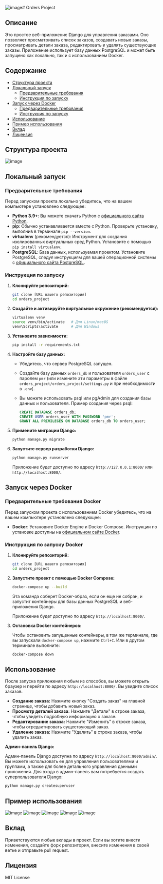 ![image](https://github.com/user-attachments/assets/9d9f298f-5b45-4d9f-b3c4-c48af1d2bfd3)# Orders Project

## Описание

Это простое веб-приложение Django для управления заказами. Оно позволяет просматривать список заказов, создавать новые заказы, просматривать детали заказа, редактировать и удалять существующие заказы. Приложение использует базу данных PostgreSQL и может быть запущено как локально, так и с использованием Docker.

## Содержание

- [Структура проекта](#структура-проекта)
- [Локальный запуск](#локальный-запуск)
  - [Предварительные требования](#предварительные-требования)
  - [Инструкция по запуску](#инструкция-по-запуску)
- [Запуск через Docker](#запуск-через-docker)
  - [Предварительные требования](#предварительные-требования-docker)
  - [Инструкция по запуску](#инструкция-по-запуску-docker)
- [Использование](#использование)
- [Пример использования](#пример-использования)
- [Вклад](#вклад)
- [Лицензия](#лицензия)

## Структура проекта

![image](https://github.com/user-attachments/assets/805db06f-c095-44d9-9c67-920990bff5b9)


## Локальный запуск

### Предварительные требования

Перед запуском проекта локально убедитесь, что на вашем компьютере установлено следующее:

- **Python 3.9+**: Вы можете скачать Python с [официального сайта Python](https://www.python.org/downloads/).
- **pip**: Обычно устанавливается вместе с Python. Проверьте установку, выполнив в терминале `pip --version`.
- **virtualenv** (рекомендуется): Инструмент для создания изолированных виртуальных сред Python. Установите с помощью `pip install virtualenv`.
- **PostgreSQL**: База данных, используемая проектом. Установите PostgreSQL, следуя инструкциям для вашей операционной системы с [официального сайта PostgreSQL](https://www.postgresql.org/download/).

### Инструкция по запуску

1.  **Клонируйте репозиторий:**

    ```bash
    git clone [URL вашего репозитория]
    cd orders_project
    ```

2.  **Создайте и активируйте виртуальное окружение (рекомендуется):**

    ```bash
    virtualenv venv
    source venv/bin/activate   # Для Linux/macOS
    venv\Scripts\activate      # Для Windows
    ```

3.  **Установите зависимости:**

    ```bash
    pip install -r requirements.txt
    ```

4.  **Настройте базу данных:**

    - Убедитесь, что сервер PostgreSQL запущен.
    - Создайте базу данных `orders_db` и пользователя `orders_user` с паролем `pmr` (или измените эти параметры в файле `orders_project/orders_project/settings.py` и при необходимости в `.env`).
    - Вы можете использовать psql или pgAdmin для создания базы данных и пользователя. Пример создания через psql:

      ```sql
      CREATE DATABASE orders_db;
      CREATE USER orders_user WITH PASSWORD 'pmr';
      GRANT ALL PRIVILEGES ON DATABASE orders_db TO orders_user;
      ```

5.  **Примените миграции Django:**

    ```bash
    python manage.py migrate
    ```

6.  **Запустите сервер разработки Django:**

    ```bash
    python manage.py runserver
    ```

    Приложение будет доступно по адресу `http://127.0.0.1:8000/` или `http://localhost:8000/`.

## Запуск через Docker

### Предварительные требования Docker

Перед запуском проекта с использованием Docker убедитесь, что на вашем компьютере установлено следующее:

- **Docker**: Установите Docker Engine и Docker Compose. Инструкции по установке доступны на [официальном сайте Docker](https://docs.docker.com/get-docker/).

### Инструкция по запуску Docker

1.  **Клонируйте репозиторий:**

    ```bash
    git clone [URL вашего репозитория]
    cd orders_project
    ```

2.  **Запустите проект с помощью Docker Compose:**

    ```bash
    docker-compose up --build
    ```

    Эта команда соберет Docker-образ, если он еще не собран, и запустит контейнеры для базы данных PostgreSQL и веб-приложения Django.

    Приложение будет доступно по адресу `http://localhost:8000/`.

3.  **Остановка Docker контейнеров:**

    Чтобы остановить запущенные контейнеры, в том же терминале, где вы запускали `docker-compose up`, нажмите `Ctrl+C`. Или в другом терминале выполните:

    ```bash
    docker-compose down
    ```

## Использование

После запуска приложения любым из способов, вы можете открыть браузер и перейти по адресу `http://localhost:8000/`. Вы увидите список заказов.

- **Создание заказа:** Нажмите кнопку "Создать заказ" на главной странице, чтобы добавить новый заказ.
- **Просмотр деталей заказа:** Нажмите "Детали" в строке заказа, чтобы увидеть подробную информацию о заказе.
- **Редактирование заказа:** Нажмите "Изменить" в строке заказа, чтобы отредактировать существующий заказ.
- **Удаление заказа:** Нажмите "Удалить" в строке заказа, чтобы удалить заказ.

**Админ-панель Django:**

Админ-панель Django доступна по адресу `http://localhost:8000/admin/`. Вы можете использовать ее для управления пользователями и группами, а также для более детального управления данными приложения. Для входа в админ-панель вам потребуется создать суперпользователя Django:

```bash
python manage.py createsuperuser
```

## Пример использования

![image](https://github.com/user-attachments/assets/b4d6bdde-e903-48fd-8a30-145fb4d9c051)
![image](https://github.com/user-attachments/assets/91b7e2e8-74ea-487e-932a-a6a8e0b94338)
![image](https://github.com/user-attachments/assets/892f08cb-e21e-43ce-8686-b94074d914d0)
![image](https://github.com/user-attachments/assets/6485b752-bfac-4c31-acba-71e52723bc28)
![image](https://github.com/user-attachments/assets/de38ce44-b595-45ca-8f50-e3fb0944c464)


## Вклад

Приветствуются любые вклады в проект. Если вы хотите внести изменения, создайте форк репозитория, внесите изменения в своей ветке и отправьте pull request.

## Лицензия

MIT License
